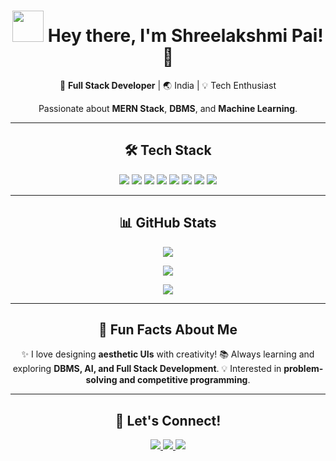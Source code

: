 <h1 align="center">  
  <img src="https://user-images.githubusercontent.com/109351602/202650321-7f4da361-f98f-4345-8df4-adf352a11322.gif" width="50px">
  Hey there, I'm Shreelakshmi Pai! 👋
</h1>

<p align="center">
  🚀 <b>Full Stack Developer</b> | 🌏 India | 💡 Tech Enthusiast  
</p>

<p align="center">
  Passionate about <b>MERN Stack</b>, <b>DBMS</b>, and <b>Machine Learning</b>.  
</p>

---

<h2 align="center"> 🛠 Tech Stack </h2>

<p align="center">
  <img src="https://img.shields.io/badge/Node.js-6c63ff?style=for-the-badge&logo=nodedotjs&logoColor=white"/>
  <img src="https://img.shields.io/badge/Express.js-6c63ff?style=for-the-badge&logoColor=white"/>
  <img src="https://img.shields.io/badge/React.js-6c63ff?style=for-the-badge&logo=react&logoColor=white"/>
  <img src="https://img.shields.io/badge/MongoDB-6c63ff?style=for-the-badge&logo=mongodb&logoColor=white"/>
  <img src="https://img.shields.io/badge/MySQL-6c63ff?style=for-the-badge&logo=mysql&logoColor=white"/>
  <img src="https://img.shields.io/badge/Tailwind_CSS-6c63ff?style=for-the-badge&logo=tailwind-css&logoColor=white"/>
  <img src="https://img.shields.io/badge/Git-6c63ff?style=for-the-badge&logo=git&logoColor=white"/>
  <img src="https://img.shields.io/badge/Python-6c63ff?style=for-the-badge&logo=python&logoColor=white"/>
</p>

---

<h2 align="center"> 📊 GitHub Stats </h2>

<p align="center">
  <img src="https://github-readme-stats.vercel.app/api?username=Shree-Pai&show_icons=true&theme=dark&hide_border=true&title_color=6c63ff&icon_color=6c63ff&text_color=6c63ff&bg_color=0d1117"/>
</p>

<p align="center">
  <img src="https://github-readme-stats.vercel.app/api/top-langs?username=Shree-Pai&show_icons=true&theme=dark&hide_border=true&title_color=6c63ff&icon_color=6c63ff&text_color=6c63ff&bg_color=0d1117"/>
</p>

<p align="center">
  <img src="https://komarev.com/ghpvc/?username=Shree-Pai&label=Profile%20Views&color=6c63ff&style=for-the-badge"/>
</p>

---

<h2 align="center"> 🎨 Fun Facts About Me </h2>

<p align="center">  
 ✨ I love designing <b>aesthetic UIs</b> with creativity!  
 📚 Always learning and exploring <b>DBMS, AI, and Full Stack Development</b>.  
 💡 Interested in <b>problem-solving and competitive programming</b>.  
</p>

---

<h2 align="center"> 💌 Let's Connect! </h2>

<p align="center">
  <a href="https://www.linkedin.com/in/shreelakshmi-pai-a14113256">
    <img src="https://img.shields.io/badge/LinkedIn-6c63ff?style=for-the-badge&logo=linkedin&logoColor=white"/>
  </a>
  <a href="mailto:shreelakshmipai04@gmail.com">
    <img src="https://img.shields.io/badge/Email-6c63ff?style=for-the-badge&logo=gmail&logoColor=white"/>
  </a>
  <a href="https://github.com/Shree-Pai">
    <img src="https://img.shields.io/badge/GitHub-6c63ff?style=for-the-badge&logo=github&logoColor=white"/>
  </a>
</p>
